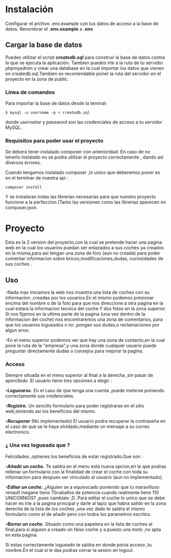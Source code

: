# Instalación

Configurar el archivo .env.example con tus datos de acceso a la base de datos.
Renombrar el **.env.example** a **.env**
## Cargar la base de datos

Puedes utilizar el script **_createdb.sql_** para construir la base de datos contra la que se ejecuta la aplicación.
Tambien puedes irte a la ruta de tu servidor phpmyadmin y crear una database en la cual importar los datos que vienen
en createdb.sql.Tambien es recomendable poner la ruta del servidor en el proyecto en la zona de public.

### Línea de comandos
Para importar la base de datos desde la teminal:

```
$ mysql -u username -p < createdb.sql
```

donde _username_ y _password_ son las credenciales de acceso a tu servidor MySQL.

### Requisitos para poder usar el proyecto
Se debera tener instalado composer con anterioridad. En caso de no tenerlo instalado no se podra utilizar el proyecto correctamente ,
dando asi diversos errores.

Cuando tengamos instalado composer ,lo unico que deberemos poner es en el terminar de nuestra api :
```
composer install
```
Y se instalaran todas las librerias necesarias para que nuestro proyecto funcione a la perfeccion.(Tanto las versiones como las 
librerias aparecen en composer.json.

# Proyecto
Esta es la 2 version del proyecto,con la cual se pretende hacer una pagina web en la cual los usuarios puedan ser enlazados a sus coches ya creados en la misma,para asi tengan una zona de foro (aun no creada) para poder comentar informacion sobre bricos,modificaciones,dudas,
curiosidades de sus coches .

## Uso
-Nada mas iniciamos la web nos muestra una lista de coches con su informacion ,creadas por los usuarios.En el mismo podemos presionar 
encima del nombre o de la foto para que nos direccione a otra pagina en la cual estara la informacion tecnica del coche.Y dos fotos
en la zona superior.
Si nos fijamos en la ultima parte de la pagina (una vez dentro de la informacion del coche) nos encontraremos una zona de comentarios,
para que los usuarios logueados o no ,pongan sus dudas,o reclamaciones por algun error.

-En el menu superior podemos ver que hay una zona de contacto,en la cual pone la ruta de la "empresa",y una zona donde cualquier usuario
puede preguntar directamente dudas o consejos para mejorar la pagina.

### Acceso
Siempre situada en el menu superior al final a la derecha ,sin pasar de apercibido .El usuario tiene tres opciones a elegir :

**_-Loguearse._** En el caso de que tenga una cuenta ,puede meterse poniendo correctamente sus credenciales.

**_-Registro._** Un sencillo formulario para poder registrarse en el sitio web,teniendo asi los beneficios del mismo.

**_-Recuperar_** (No implementado) El usuario podra recuperar la contraseña en el caso de que se le haya olvidado,mediante un mensaje a su correo electronico.

### ¿ Una vez logueado que ?
Felicidades ,optienes los beneficios de estar registrado.Que son :

**_-Añadir un coche._** Te saldra en el menu esta nueva opcion,en la que podras rellenar un formulario con la finalidad de crear el coche con toda su informacion para despues ser vinculado al usuario (aun no implementado).

**_-Editar un coche._** ¿Alguien se a equivocado poniendo que tu maravilloso renault megane tiene 70caballos de potencia cuando realmente tiene 110 UNICORNIOS? ,pues cambialo ;D .Para editar el coche lo unico que se debe hacer es irte a la pagina principal y darle al lapiz que habra salido en la zona derecha de la lista de los coches ,una vez dado te saldra el mismo formulario como el de añadir pero con todos los parametros escritos.

**_-Borrar un coche._** Situado como una papelera en la lista de coches al final,para si alguien a creado un falso coche y a puesto una moto ,no apta en esta pagina.

Si estas correctamente logueado te saldra en donde ponia acceso ,tu nombre.En el cual si le das podras cerrar la sesion en logout.
